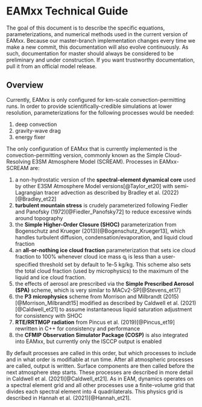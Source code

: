 # EAMxx Technical Guide

The goal of this document is to describe the specific equations, parameterizations, and numerical methods used in the current version of EAMxx. Because our master-branch implementation changes every time we make a new commit, this documentation will also evolve continuously. As such, documentation for master should always be considered to be preliminary and under construction. If you want trustworthy documentation, pull it from an official model release.

## Overview

Currently, EAMxx is only configured for km-scale convection-permitting runs. In order to provide scientifically-credible simulations at lower resolution, parameterizations for the following processes would be needed:

1. deep convection
2. gravity-wave drag
3. energy fixer

The only configuration of EAMxx that is currently implemented is the convection-permitting version, commonly known as the Simple Cloud-Resolving E3SM Atmosphere Model (SCREAM). Processes in EAMxx-SCREAM are:

1. a non-hydrostatic version of the **spectral-element dynamical core** used by other E3SM Atmosphere Model versions[@Taylor_et20] with semi-Lagrangian tracer advection as described by Bradley et al. (2022)[@Bradley_et22]
2. **turbulent mountain stress** is crudely parameterized following Fiedler and Panofsky (1972)[@Fiedler_Panofsky72] to reduce excessive winds around topography
3. the **Simple Higher-Order Closure (SHOC)** parameterization from Bogenschutz and Krueger (2013)[@Bogenschutz_Krueger13], which handles turbulent diffusion, condensation/evaporation, and liquid cloud fraction
4. an **all-or-nothing ice cloud fraction** parameterization that sets ice cloud fraction to 100% whenever cloud ice mass q<sub>i</sub> is less than a user-specified threshold set by default to 1e-5 kg/kg. This scheme also sets the total cloud fraction (used by microphysics) to the maximum of the liquid and ice cloud fraction.
5. the effects of aerosol are prescribed via the **Simple Prescribed Aerosol (SPA)** scheme, which is very similar to MACv2-SP[@Stevens_et17]
6. the **P3 microphysics** scheme from Morrison and Milbrandt (2015)[@Morrison_Milbrandt15] modified as described by Caldwell et al. (2021)[@Caldwell_et21] to assume instantaneous liquid saturation adjustment for consistency with SHOC
7. **RTE/RRTMGP radiation** from Pincus et al. (2019)[@Pincus_et19] rewritten in C++ for consistency and performance
8. the **CFMIP Observation Simulator Package (COSP)** is also integrated into EAMxx, but currently only the ISCCP output is enabled

By default processes are called in this order, but which processes to include and in what order is modifiable at run time. After all atmospheric processes are called, output is written.  Surface components are then called before the next atmosphere step starts. These processes are described in more detail in Caldwell et al. (2021)[@Caldwell_et21].  As in EAM, dynamics operates on a spectral element grid and all other processes use a finite-volume grid that divides each spectral element into 4 quadrilaterals. This physics grid is described in Hannah et al. (2021)[@Hannah_et21].
